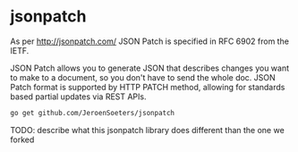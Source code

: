 # jsonpatch
As per http://jsonpatch.com/ JSON Patch is specified in RFC 6902 from the IETF.

JSON Patch allows you to generate JSON that describes changes you want to make to a document, so you don't have to send the whole doc. JSON Patch format is supported by HTTP PATCH method, allowing for standards based partial updates via REST APIs.

```bash
go get github.com/JeroenSoeters/jsonpatch
```
TODO: describe what this jsonpatch library does different than the one we forked

